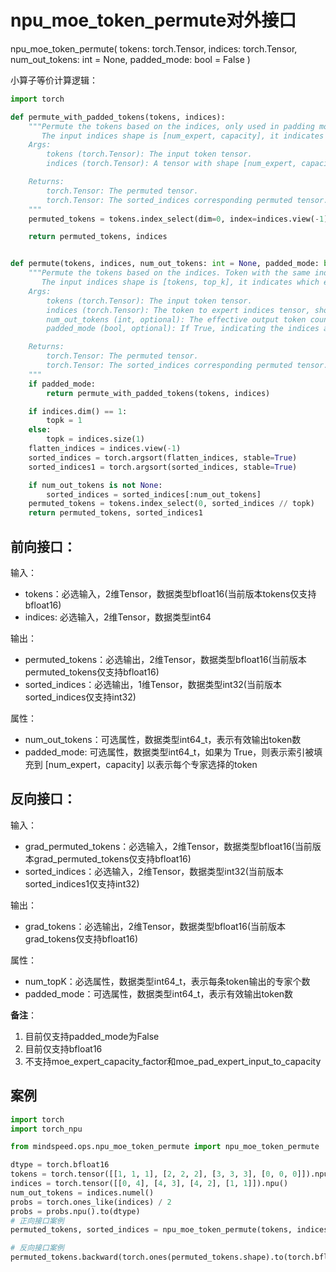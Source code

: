 # npu_moe_token_permute对外接口

npu_moe_token_permute(
        tokens: torch.Tensor,
        indices: torch.Tensor,
        num_out_tokens: int = None,
        padded_mode: bool = False
)

小算子等价计算逻辑：
```python
import torch

def permute_with_padded_tokens(tokens, indices):
    """Permute the tokens based on the indices, only used in padding mode. 
       The input indices shape is [num_expert, capacity], it indicates which tokens were selected by each expert separately.
    Args:
        tokens (torch.Tensor): The input token tensor.
        indices (torch.Tensor): A tensor with shape [num_expert, capacity], indicating the selected tokens for each expert.

    Returns:
        torch.Tensor: The permuted tensor.
        torch.Tensor: The sorted_indices corresponding permuted tensor.
    """
    permuted_tokens = tokens.index_select(dim=0, index=indices.view(-1))

    return permuted_tokens, indices


def permute(tokens, indices, num_out_tokens: int = None, padded_mode: bool = False):
    """Permute the tokens based on the indices. Token with the same index will be grouped together.
       The input indices shape is [tokens, top_k], it indicates which experts were selected by each token separately. 
    Args:
        tokens (torch.Tensor): The input token tensor.
        indices (torch.Tensor): The token to expert indices tensor, should have a shape of [num_tokens] or [num_tokens, topk].
        num_out_tokens (int, optional): The effective output token count, when enabling the capacity factor, should equal the number of tokens not dropped. By default, set to None, meaning no tokens are dropped.
        padded_mode (bool, optional): If True, indicating the indices are padded to [num_expert, capacity] to denote selected tokens per expert. Defaults to False.

    Returns:
        torch.Tensor: The permuted tensor.
        torch.Tensor: The sorted_indices corresponding permuted tensor.
    """
    if padded_mode:
        return permute_with_padded_tokens(tokens, indices)

    if indices.dim() == 1:
        topk = 1
    else:
        topk = indices.size(1)
    flatten_indices = indices.view(-1)
    sorted_indices = torch.argsort(flatten_indices, stable=True)
    sorted_indices1 = torch.argsort(sorted_indices, stable=True)

    if num_out_tokens is not None:
        sorted_indices = sorted_indices[:num_out_tokens]
    permuted_tokens = tokens.index_select(0, sorted_indices // topk)
    return permuted_tokens, sorted_indices1
```

## 前向接口：

输入：

- tokens：必选输入，2维Tensor，数据类型bfloat16(当前版本tokens仅支持bfloat16)
- indices: 必选输入，2维Tensor，数据类型int64

输出：

- permuted_tokens：必选输出，2维Tensor，数据类型bfloat16(当前版本permuted_tokens仅支持bfloat16)
- sorted_indices：必选输出，1维Tensor，数据类型int32(当前版本sorted_indices仅支持int32)

属性：

- num_out_tokens：可选属性，数据类型int64_t，表示有效输出token数
- padded_mode: 可选属性，数据类型int64_t，如果为 True，则表示索引被填充到 [num_expert，capacity] 以表示每个专家选择的token


## 反向接口：

输入：

- grad_permuted_tokens：必选输入，2维Tensor，数据类型bfloat16(当前版本grad_permuted_tokens仅支持bfloat16)
- sorted_indices：必选输入，2维Tensor，数据类型int32(当前版本sorted_indices1仅支持int32)

输出：

- grad_tokens：必选输出，2维Tensor，数据类型bfloat16(当前版本grad_tokens仅支持bfloat16)

属性：

- num_topK：必选属性，数据类型int64_t，表示每条token输出的专家个数
- padded_mode：可选属性，数据类型int64_t，表示有效输出token数


**备注**：
1. 目前仅支持padded_mode为False
2. 目前仅支持bfloat16
3. 不支持moe_expert_capacity_factor和moe_pad_expert_input_to_capacity



## 案例

```python
import torch
import torch_npu

from mindspeed.ops.npu_moe_token_permute import npu_moe_token_permute

dtype = torch.bfloat16
tokens = torch.tensor([[1, 1, 1], [2, 2, 2], [3, 3, 3], [0, 0, 0]]).npu().to(dtype).requires_grad_(True)
indices = torch.tensor([[0, 4], [4, 3], [4, 2], [1, 1]]).npu()
num_out_tokens = indices.numel()
probs = torch.ones_like(indices) / 2
probs = probs.npu().to(dtype)
# 正向接口案例
permuted_tokens, sorted_indices = npu_moe_token_permute(tokens, indices, num_out_tokens)

# 反向接口案例
permuted_tokens.backward(torch.ones(permuted_tokens.shape).to(torch.bfloat16).npu())

```